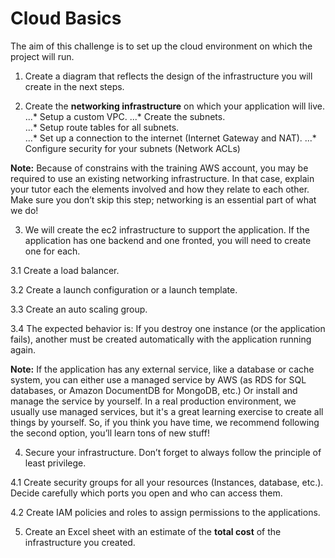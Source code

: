 # Cloud Basics

The aim of this challenge is to set up the cloud environment on which the project will run. 
1. Create a diagram that reflects the design of the infrastructure you will create in the next steps.  


2. Create the **networking infrastructure** on which your application will live.  
...* Setup a custom VPC. 
...* Create the subnets.  
...* Setup route tables for all subnets.  
...* Set up a connection to the internet (Internet Gateway and NAT). 
...* Configure security for your subnets (Network ACLs) 

**Note:** Because of constrains with the training AWS account, you may be required to use an existing networking infrastructure. In that case, explain your tutor each the elements involved and how they relate to each other. Make sure you don’t skip this step; networking is an essential part of what we do! 


3. We will create the ec2 infrastructure to support the application. If the application has one backend and one fronted, you will need to create one for each.  

3.1 Create a load balancer. 

3.2 Create a launch configuration or a launch template. 

3.3 Create an auto scaling group. 

3.4 The expected behavior is: If you destroy one instance (or the application fails), another must be created automatically with the application running again.  

**Note:** If the application has any external service, like a database or cache system, you can either use a managed service by AWS (as RDS for SQL databases, or Amazon DocumentDB for MongoDB, etc.) Or install and manage the service by yourself. In a real production environment, we usually use managed services, but it's a great learning exercise to create all things by yourself. So, if you think you have time, we recommend following the second option, you’ll learn tons of new stuff! 


4. Secure your infrastructure. Don’t forget to always follow the principle of least privilege. 

4.1  Create security groups for all your resources (Instances, database, etc.). Decide carefully which ports you open and who can access them. 

4.2 Create IAM policies and roles to assign permissions to the applications.


5. Create an Excel sheet with an estimate of the **total cost**  of the infrastructure you created.
